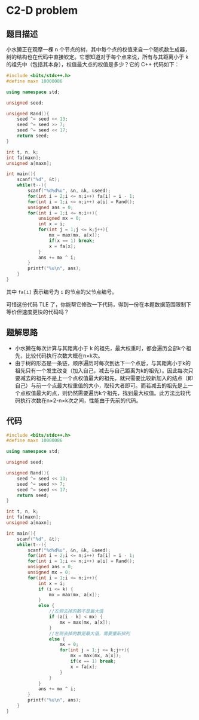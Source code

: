 # C2-D problem

## 题目描述

小水獭正在观摩一棵 n 个节点的树，其中每个点的权值来自一个随机数生成器，树的结构也在代码中直接钦定。它想知道对于每个点来说，所有与其距离小于 k 的祖先中（包括其本身），权值最大点的权值是多少？它的 C++ 代码如下：

```c++
#include <bits/stdc++.h>
#define maxn 10000086

using namespace std;

unsigned seed;

unsigned Rand(){
	seed ^= seed << 13;
	seed ^= seed >> 7;
	seed ^= seed << 17;
	return seed;
}

int t, n, k;
int fa[maxn];
unsigned a[maxn];

int main(){
	scanf("%d", &t);
	while(t--){
		scanf("%d%d%u", &n, &k, &seed);
		for(int i = 2;i <= n;i++) fa[i] = i - 1;
		for(int i = 1;i <= n;i++) a[i] = Rand();
		unsigned ans = 0;
		for(int i = 1;i <= n;i++){
			unsigned mx = 0;
			int x = i;
			for(int j = 1;j <= k;j++){
				mx = max(mx, a[x]);
				if(x == 1) break;
				x = fa[x];
			}
			ans += mx ^ i;
		}
		printf("%u\n", ans);
	}
}  
```

其中 `fa[i]` 表示编号为 `i` 的节点的父节点编号。

可惜这份代码 TLE 了，你能帮它修改一下代码，得到一份在本题数据范围限制下等价但速度更快的代码吗？

## 题解思路

- 小水獭在每次计算与其距离小于 k 的祖先，最大权重时，都会遍历全部k个祖先，比较代码执行次数大概在n×k次。
- 由于树的形态是一条链，顺序遍历时每次到达下一个点后，与其距离小于k的祖先只有一个发生改变（加入自己，减去与自己距离为k的祖先）。因此每次只要减去的祖先不是上一个点权值最大的祖先，就只需要比较新加入的结点（即自己）与前一个点最大权重值的大小，取较大者即可。而若减去的祖先是上一个点权值最大的点，则仍然需要遍历k个祖先，找到最大权值。此方法比较代码执行次数在n×2-n×k次之间，性能由于先前的代码。

## 代码

```c++
#include <bits/stdc++.h>
#define maxn 10000086

using namespace std;

unsigned seed;

unsigned Rand(){
    seed ^= seed << 13;
    seed ^= seed >> 7;
    seed ^= seed << 17;
    return seed;
}

int t, n, k;
int fa[maxn];
unsigned a[maxn];

int main(){
    scanf("%d", &t);
    while(t--){
        scanf("%d%d%u", &n, &k, &seed);
        for(int i = 2;i <= n;i++) fa[i] = i - 1;
        for(int i = 1;i <= n;i++) a[i] = Rand();
        unsigned ans = 0;
        unsigned mx = 0;
        for(int i = 1;i <= n;i++){
            int x = i;
            if (i <= k) {
                mx = max(mx, a[x]);
            }
            else {
                //左侧去掉的数不是最大值
                if (a[i - k] < mx) {
                    mx = max(mx, a[x]);
                }
                //左侧去掉的数是最大值，需要重新排列
                else {
                    mx = 0;
                    for(int j = 1;j <= k;j++){
                        mx = max(mx, a[x]);
                        if(x == 1) break;
                        x = fa[x];
                    }
                }
            }
            ans += mx ^ i;
        }
        printf("%u\n", ans);
    }
}
```

